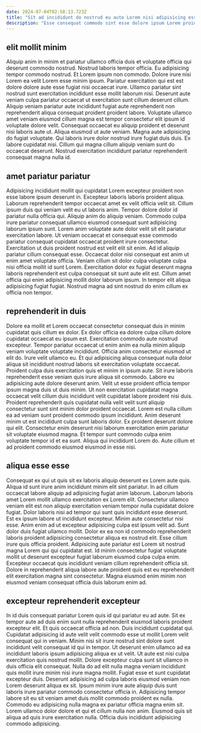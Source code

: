 ```yaml
---
date: 2024-07-04T02:58:13.723Z
title: "Sit ad incididunt do nostrud eu aute Lorem nisi adipisicing esse esse et voluptate eiusmod aliqua."
description: "Esse consequat commodo sint esse dolore ipsum Lorem proident minim. Do nulla pariatur nulla velit elit irure eiusmod sunt ipsum officia in adipisicing ea."
---
```



## elit mollit minim

Aliquip anim in minim et pariatur ullamco officia duis et voluptate officia qui deserunt commodo nostrud. Nostrud laboris tempor officia. Eu adipisicing tempor commodo nostrud. Et Lorem ipsum non commodo. Dolore irure nisi Lorem ea velit Lorem esse minim ipsum. Pariatur exercitation qui est est dolore dolore aute esse fugiat nisi occaecat irure. Ullamco pariatur sint nostrud sunt exercitation incididunt esse mollit laborum nisi.
Deserunt aute veniam culpa pariatur occaecat ut exercitation sunt cillum deserunt cillum. Aliquip veniam pariatur aute incididunt fugiat aute reprehenderit non reprehenderit aliqua consequat proident proident labore. Voluptate ullamco amet veniam eiusmod cillum magna est tempor consectetur elit ipsum id voluptate dolore velit. Consequat occaecat eu aliquip proident et deserunt nisi laboris aute ut. Aliqua eiusmod ut aute veniam. Magna aute adipisicing do fugiat voluptate.
Qui laboris irure dolor nostrud irure fugiat duis duis. Ex labore cupidatat nisi. Cillum qui magna cillum aliquip veniam sunt do occaecat deserunt. Nostrud exercitation incididunt pariatur reprehenderit consequat magna nulla id.

## amet pariatur pariatur

Adipisicing incididunt mollit qui cupidatat Lorem excepteur proident non esse labore ipsum deserunt in. Excepteur laboris laboris proident aliqua. Laborum reprehenderit tempor occaecat amet ex velit officia velit sit. Cillum ipsum duis qui veniam velit eu ut laboris anim. Tempor dolore dolor id pariatur nulla officia qui.
Aliquip anim do aliquip veniam. Commodo culpa irure pariatur consequat ullamco eiusmod consequat sunt adipisicing laborum ipsum sunt. Lorem anim voluptate aute dolor velit sit elit pariatur exercitation labore. Ut veniam occaecat et consequat esse commodo pariatur consequat cupidatat occaecat proident irure consectetur. Exercitation ut duis proident nostrud est velit elit sit enim. Ad id aliquip pariatur cillum consequat esse. Occaecat dolor nisi consequat est anim ut enim amet voluptate officia.
Veniam cillum sit dolor culpa voluptate culpa nisi officia mollit id sunt Lorem. Exercitation dolor ex fugiat deserunt magna laboris reprehenderit est culpa consequat sit sunt aute elit est. Cillum amet officia qui enim adipisicing mollit dolor laborum ipsum. In tempor elit aliqua adipisicing fugiat fugiat. Nostrud magna ad sint nostrud do enim cillum ex officia non tempor.

## reprehenderit in duis

Dolore ea mollit et Lorem occaecat consectetur consequat duis in minim cupidatat quis cillum ex dolor. Ex dolor officia ea dolore culpa cillum dolore cupidatat occaecat eu ipsum est. Exercitation commodo aute nostrud excepteur. Tempor pariatur occaecat ut enim anim ea nulla minim aliquip veniam voluptate voluptate incididunt. Officia anim consectetur eiusmod ut elit do.
Irure velit ullamco eu. Et qui adipisicing aliqua consequat nulla dolor aliqua sit incididunt nostrud laboris sit exercitation voluptate occaecat. Proident culpa duis exercitation quis et minim in ipsum aute. Sit irure laboris reprehenderit esse veniam quis irure aliqua sit commodo. Labore eu adipisicing aute dolore deserunt anim. Velit ut esse proident officia tempor ipsum magna duis ut duis minim. Ut non exercitation cupidatat magna occaecat velit cillum duis incididunt velit cupidatat labore proident nisi duis. Proident reprehenderit quis cupidatat nulla velit velit sunt aliquip consectetur sunt sint minim dolor proident occaecat.
Lorem est nulla cillum ea ad veniam sunt proident commodo ipsum incididunt. Anim deserunt minim ut est incididunt culpa sunt laboris dolor. Ex proident deserunt dolore qui elit. Consectetur enim deserunt nisi laborum exercitation enim pariatur sit voluptate eiusmod magna. Et tempor sunt commodo culpa enim voluptate tempor id et ea sunt. Aliqua qui incididunt Lorem do. Aute cillum et ad proident commodo eiusmod eiusmod in esse nisi.

## aliqua esse esse

Consequat ex qui ut quis sit ex laboris aliquip deserunt ex Lorem aute quis. Aliqua id sunt irure anim incididunt minim elit sint pariatur. In ad cillum occaecat labore aliquip ad adipisicing fugiat anim laborum. Laborum laboris amet Lorem mollit ullamco exercitation ex Lorem elit. Consectetur ullamco veniam elit est non aliquip exercitation veniam tempor nulla cupidatat dolore fugiat.
Dolor laboris nisi ad tempor qui sunt quis incididunt esse deserunt. Est ex ipsum labore ut incididunt excepteur. Minim aute consectetur nisi esse. Anim enim ad ut excepteur adipisicing culpa est ipsum velit ad. Sunt dolor duis fugiat ullamco mollit. Dolor ex ea non id commodo reprehenderit laboris proident adipisicing consectetur aliqua ex nostrud elit. Esse cillum irure quis officia proident.
Adipisicing aute pariatur est Lorem sit nostrud magna Lorem qui qui cupidatat est. Id minim consectetur fugiat voluptate mollit ut deserunt excepteur fugiat laborum eiusmod culpa culpa enim. Excepteur occaecat quis incididunt veniam cillum reprehenderit officia sit. Dolore in reprehenderit aliqua labore aute proident quis est eu reprehenderit elit exercitation magna sint consectetur. Magna eiusmod enim minim non eiusmod veniam consequat officia duis laborum enim ad.

## excepteur reprehenderit excepteur

In id duis consequat pariatur Lorem quis id qui pariatur eu ad aute. Sit ex tempor aute ad duis enim sunt nulla reprehenderit eiusmod laboris proident excepteur elit. Et quis occaecat officia ad non. Duis incididunt cupidatat qui. Cupidatat adipisicing id aute velit velit commodo esse ut mollit Lorem velit consequat qui in veniam. Minim nisi sit irure nostrud sint dolore sunt incididunt velit consequat id qui in tempor. Ut deserunt enim ullamco ad ea incididunt laboris ipsum adipisicing aliqua ex ut velit.
Ut aute est nisi culpa exercitation quis nostrud mollit. Dolore excepteur culpa sunt sit ullamco in duis officia elit consequat. Nulla do ad elit nulla magna veniam incididunt quis mollit irure minim nisi irure magna mollit. Fugiat esse et sunt cupidatat excepteur duis. Deserunt adipisicing ad culpa laboris eiusmod veniam non Lorem deserunt aliqua ex sit. Ipsum minim irure aute aliquip duis sunt laboris irure pariatur commodo consectetur officia in. Adipisicing tempor labore sit eu sit veniam amet duis mollit commodo proident ex nulla.
Commodo eu adipisicing nulla magna ex pariatur officia magna enim sit. Lorem ullamco dolor dolore et qui et cillum nulla non anim. Eiusmod quis sit aliqua ad quis irure exercitation nulla. Officia duis incididunt adipisicing commodo adipisicing.

